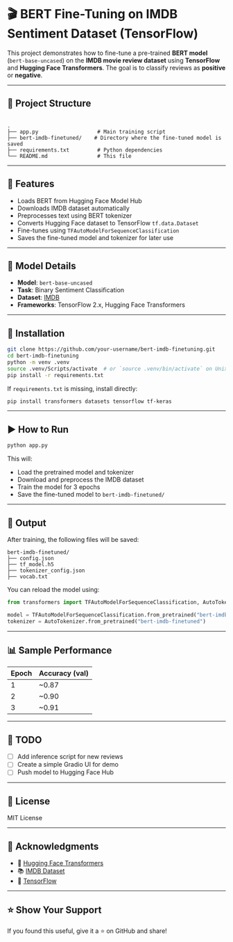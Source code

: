 

# 🎬 BERT Fine-Tuning on IMDB Sentiment Dataset (TensorFlow)

This project demonstrates how to fine-tune a pre-trained **BERT model** (`bert-base-uncased`) on the **IMDB movie review dataset** using **TensorFlow** and **Hugging Face Transformers**. The goal is to classify reviews as **positive** or **negative**.

---

## 📁 Project Structure

```

.
├── app.py                   # Main training script
├── bert-imdb-finetuned/    # Directory where the fine-tuned model is saved
├── requirements.txt         # Python dependencies
└── README.md                # This file

````

---

## 🚀 Features

- Loads BERT from Hugging Face Model Hub
- Downloads IMDB dataset automatically
- Preprocesses text using BERT tokenizer
- Converts Hugging Face dataset to TensorFlow `tf.data.Dataset`
- Fine-tunes using `TFAutoModelForSequenceClassification`
- Saves the fine-tuned model and tokenizer for later use

---

## 🧠 Model Details

- **Model**: `bert-base-uncased`
- **Task**: Binary Sentiment Classification
- **Dataset**: [IMDB](https://huggingface.co/datasets/imdb)
- **Frameworks**: TensorFlow 2.x, Hugging Face Transformers

---

## 🔧 Installation

```bash
git clone https://github.com/your-username/bert-imdb-finetuning.git
cd bert-imdb-finetuning
python -m venv .venv
source .venv/Scripts/activate  # or `source .venv/bin/activate` on Unix
pip install -r requirements.txt
````

If `requirements.txt` is missing, install directly:

```bash
pip install transformers datasets tensorflow tf-keras
```

---

## ▶️ How to Run

```bash
python app.py
```

This will:

* Load the pretrained model and tokenizer
* Download and preprocess the IMDB dataset
* Train the model for 3 epochs
* Save the fine-tuned model to `bert-imdb-finetuned/`

---

## 💾 Output

After training, the following files will be saved:

```
bert-imdb-finetuned/
├── config.json
├── tf_model.h5
├── tokenizer_config.json
├── vocab.txt
```

You can reload the model using:

```python
from transformers import TFAutoModelForSequenceClassification, AutoTokenizer

model = TFAutoModelForSequenceClassification.from_pretrained("bert-imdb-finetuned")
tokenizer = AutoTokenizer.from_pretrained("bert-imdb-finetuned")
```

---

## 📊 Sample Performance

| Epoch | Accuracy (val) |
| ----- | -------------- |
| 1     | \~0.87         |
| 2     | \~0.90         |
| 3     | \~0.91         |

---

## 📌 TODO

* [ ] Add inference script for new reviews
* [ ] Create a simple Gradio UI for demo
* [ ] Push model to Hugging Face Hub

---

## 📜 License

MIT License

---

## 🙌 Acknowledgments

* 🤗 [Hugging Face Transformers](https://github.com/huggingface/transformers)
* 📚 [IMDB Dataset](https://huggingface.co/datasets/imdb)
* 🧠 [TensorFlow](https://www.tensorflow.org/)

---

## ⭐️ Show Your Support

If you found this useful, give it a ⭐️ on GitHub and share!

```
